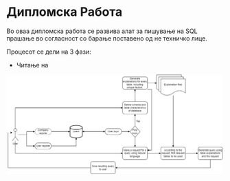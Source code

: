 # Дипломска Работа
Во оваа дипломска работа се развива алат за пишување на SQL прашање во согласност со барање поставено од не техничко лице.

Процесот се дели на 3 фази:
* Читање на



![alt text](https://github.com/PavelAndonovic/DiplomskaRabota/blob/main/Process%20explanation.png?raw=true)
